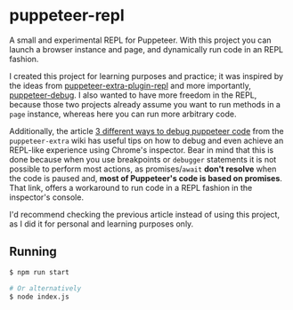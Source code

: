 # puppeteer-repl

A small and experimental REPL for Puppeteer. With this project you can launch a browser instance and page, 
and dynamically run code in an REPL fashion.

I created this project for learning purposes and practice; it was inspired by the ideas from 
[puppeteer-extra-plugin-repl](https://github.com/berstend/puppeteer-extra/tree/master/packages/puppeteer-extra-plugin-repl)
and more importantly, [puppeteer-debug](https://github.com/nswbmw/puppeteer-debug). I also wanted to have more freedom
in the REPL, because those two projects already assume you want to run methods in a `page` instance, whereas here
you can run more arbitrary code.

Additionally, the article [3 different ways to debug puppeteer code](https://github.com/berstend/puppeteer-extra/wiki/How-to-debug-puppeteer) from
the `puppeteer-extra` wiki has useful tips on how to debug and even achieve an REPL-like experience
using Chrome's inspector. Bear in mind that this is done because when you use breakpoints or `debugger` statements
it is not possible to perform most actions, as promises/`await` **don't resolve** when the code is paused and, **most of Puppeteer's code is based on promises**. 
That link, offers a workaround to run code in a REPL fashion in the inspector's console.

I'd recommend checking the previous article instead of using this project, as I did it for personal
and learning purposes only.

## Running
```bash
$ npm run start

# Or alternatively
$ node index.js
```
